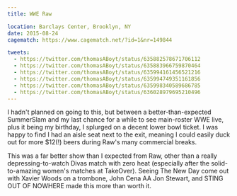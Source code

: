 ```yaml
---
title: WWE Raw

location: Barclays Center, Brooklyn, NY
date: 2015-08-24
cagematch: https://www.cagematch.net/?id=1&nr=149844

tweets:
  - https://twitter.com/thomasABoyt/status/635882578671706112
  - https://twitter.com/thomasABoyt/status/635883966759870464
  - https://twitter.com/thomasABoyt/status/635994161456521216
  - https://twitter.com/thomasABoyt/status/635994749351161856
  - https://twitter.com/thomasABoyt/status/635998340589686785
  - https://twitter.com/thomasABoyt/status/636028979695210496
---
```


I hadn't planned on going to this, but between a better-than-expected SummerSlam and my last chance for a while to see main-roster WWE live, plus it being my birthday, I splurged on a decent lower bowl ticket. I was happy to find I had an aisle seat next to the exit, meaning I could easily duck out for more $12(!) beers during Raw's many commercial breaks.

This was a far better show than I expected from Raw, other than a really depressing-to-watch Divas match with zero heat (especially after the solid-to-amazing women's matches at TakeOver). Seeing The New Day come out with Xavier Woods on a trombone, John Cena AA Jon Stewart, and STING OUT OF NOWHERE made this more than worth it.

